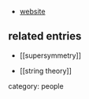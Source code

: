 
* [website](http://math.arizona.edu/~www-main-2003/people/profile.php?n=dienes)

## related entries

* [[supersymmetry]]

* [[string theory]]

category: people